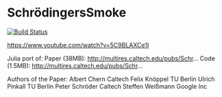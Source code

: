 # SchrödingersSmoke


[![Build Status](https://travis-ci.org/SimonDanisch/SchrödingersSmoke.jl.svg?branch=master)](https://travis-ci.org/SimonDanisch/SchrödingersSmoke.jl)

https://www.youtube.com/watch?v=5C9BLAXCe1I

Julia port of:
Paper (38MB):
http://multires.caltech.edu/pubs/Schr...
Code (1.5MB):
http://multires.caltech.edu/pubs/Schr...

Authors of the Paper:
Albert Chern
Caltech
Felix Knöppel
TU Berlin
Ulrich Pinkall
TU Berlin
Peter Schröder
Caltech
Steffen Weißmann
Google Inc
